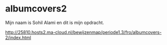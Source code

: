 # albumcovers2

Mijn naam is Sohil Alami en dit is mijn opdracht.

http://25810.hosts2.ma-cloud.nl/bewijzenmap/periode1.3/fro/albumcovers-2/index.html
